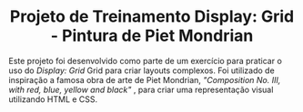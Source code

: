 <h1 align="center">Projeto de Treinamento <bold> Display: Grid </bold> - Pintura de Piet Mondrian</h1>
<p>Este projeto foi desenvolvido como parte de um exercício para praticar o uso do <i> Display: Grid </i> Grid para criar layouts complexos. Foi utilizado de inspiração a famosa obra de arte de Piet Mondrian, <i> "Composition No. III, with red, blue, yellow and black" </i>, para criar uma representação visual utilizando HTML e CSS.
</p>
